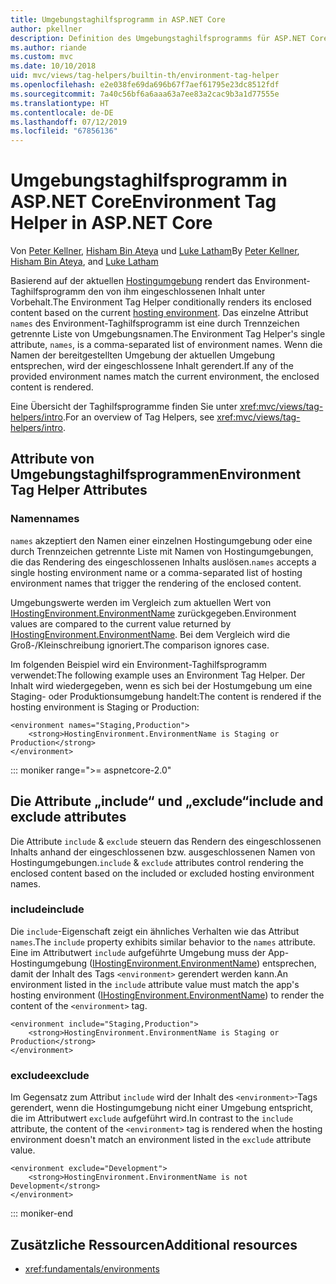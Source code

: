 ```yaml
---
title: Umgebungstaghilfsprogramm in ASP.NET Core
author: pkellner
description: Definition des Umgebungstaghilfsprogramms für ASP.NET Core, einschließlich aller Eigenschaften
ms.author: riande
ms.custom: mvc
ms.date: 10/10/2018
uid: mvc/views/tag-helpers/builtin-th/environment-tag-helper
ms.openlocfilehash: e2e038fe69da696b67f7aef61795e23dc8512fdf
ms.sourcegitcommit: 7a40c56bf6a6aaa63a7ee83a2cac9b3a1d77555e
ms.translationtype: HT
ms.contentlocale: de-DE
ms.lasthandoff: 07/12/2019
ms.locfileid: "67856136"
---
```

# <a name="environment-tag-helper-in-aspnet-core"></a><span data-ttu-id="34581-103">Umgebungstaghilfsprogramm in ASP.NET Core</span><span class="sxs-lookup"><span data-stu-id="34581-103">Environment Tag Helper in ASP.NET Core</span></span>

<span data-ttu-id="34581-104">Von [Peter Kellner](https://peterkellner.net), [Hisham Bin Ateya](https://twitter.com/hishambinateya) und [Luke Latham](https://github.com/guardrex)</span><span class="sxs-lookup"><span data-stu-id="34581-104">By [Peter Kellner](https://peterkellner.net), [Hisham Bin Ateya](https://twitter.com/hishambinateya), and [Luke Latham](https://github.com/guardrex)</span></span>

<span data-ttu-id="34581-105">Basierend auf der aktuellen [Hostingumgebung](xref:fundamentals/environments) rendert das Environment-Taghilfsprogramm den von ihm eingeschlossenen Inhalt unter Vorbehalt.</span><span class="sxs-lookup"><span data-stu-id="34581-105">The Environment Tag Helper conditionally renders its enclosed content based on the current [hosting environment](xref:fundamentals/environments).</span></span> <span data-ttu-id="34581-106">Das einzelne Attribut `names` des Environment-Taghilfsprogramm ist eine durch Trennzeichen getrennte Liste von Umgebungsnamen.</span><span class="sxs-lookup"><span data-stu-id="34581-106">The Environment Tag Helper's single attribute, `names`, is a comma-separated list of environment names.</span></span> <span data-ttu-id="34581-107">Wenn die Namen der bereitgestellten Umgebung der aktuellen Umgebung entsprechen, wird der eingeschlossene Inhalt gerendert.</span><span class="sxs-lookup"><span data-stu-id="34581-107">If any of the provided environment names match the current environment, the enclosed content is rendered.</span></span>

<span data-ttu-id="34581-108">Eine Übersicht der Taghilfsprogramme finden Sie unter <xref:mvc/views/tag-helpers/intro>.</span><span class="sxs-lookup"><span data-stu-id="34581-108">For an overview of Tag Helpers, see <xref:mvc/views/tag-helpers/intro>.</span></span>

## <a name="environment-tag-helper-attributes"></a><span data-ttu-id="34581-109">Attribute von Umgebungstaghilfsprogrammen</span><span class="sxs-lookup"><span data-stu-id="34581-109">Environment Tag Helper Attributes</span></span>

### <a name="names"></a><span data-ttu-id="34581-110">Namen</span><span class="sxs-lookup"><span data-stu-id="34581-110">names</span></span>

<span data-ttu-id="34581-111">`names` akzeptiert den Namen einer einzelnen Hostingumgebung oder eine durch Trennzeichen getrennte Liste mit Namen von Hostingumgebungen, die das Rendering des eingeschlossenen Inhalts auslösen.</span><span class="sxs-lookup"><span data-stu-id="34581-111">`names` accepts a single hosting environment name or a comma-separated list of hosting environment names that trigger the rendering of the enclosed content.</span></span>

<span data-ttu-id="34581-112">Umgebungswerte werden im Vergleich zum aktuellen Wert von [IHostingEnvironment.EnvironmentName](xref:Microsoft.AspNetCore.Hosting.IHostingEnvironment.EnvironmentName*) zurückgegeben.</span><span class="sxs-lookup"><span data-stu-id="34581-112">Environment values are compared to the current value returned by [IHostingEnvironment.EnvironmentName](xref:Microsoft.AspNetCore.Hosting.IHostingEnvironment.EnvironmentName*).</span></span> <span data-ttu-id="34581-113">Bei dem Vergleich wird die Groß-/Kleinschreibung ignoriert.</span><span class="sxs-lookup"><span data-stu-id="34581-113">The comparison ignores case.</span></span>

<span data-ttu-id="34581-114">Im folgenden Beispiel wird ein Environment-Taghilfsprogramm verwendet:</span><span class="sxs-lookup"><span data-stu-id="34581-114">The following example uses an Environment Tag Helper.</span></span> <span data-ttu-id="34581-115">Der Inhalt wird wiedergegeben, wenn es sich bei der Hostumgebung um eine Staging- oder Produktionsumgebung handelt:</span><span class="sxs-lookup"><span data-stu-id="34581-115">The content is rendered if the hosting environment is Staging or Production:</span></span>

```cshtml
<environment names="Staging,Production">
    <strong>HostingEnvironment.EnvironmentName is Staging or Production</strong>
</environment>
```

::: moniker range=">= aspnetcore-2.0"

## <a name="include-and-exclude-attributes"></a><span data-ttu-id="34581-116">Die Attribute „include“ und „exclude“</span><span class="sxs-lookup"><span data-stu-id="34581-116">include and exclude attributes</span></span>

<span data-ttu-id="34581-117">Die Attribute `include` & `exclude` steuern das Rendern des eingeschlossenen Inhalts anhand der eingeschlossenen bzw. ausgeschlossenen Namen von Hostingumgebungen.</span><span class="sxs-lookup"><span data-stu-id="34581-117">`include` & `exclude` attributes control rendering the enclosed content based on the included or excluded hosting environment names.</span></span>

### <a name="include"></a><span data-ttu-id="34581-118">include</span><span class="sxs-lookup"><span data-stu-id="34581-118">include</span></span>

<span data-ttu-id="34581-119">Die `include`-Eigenschaft zeigt ein ähnliches Verhalten wie das Attribut `names`.</span><span class="sxs-lookup"><span data-stu-id="34581-119">The `include` property exhibits similar behavior to the `names` attribute.</span></span> <span data-ttu-id="34581-120">Eine im Attributwert `include` aufgeführte Umgebung muss der App-Hostingumgebung ([IHostingEnvironment.EnvironmentName](xref:Microsoft.AspNetCore.Hosting.IHostingEnvironment.EnvironmentName*)) entsprechen, damit der Inhalt des Tags `<environment>` gerendert werden kann.</span><span class="sxs-lookup"><span data-stu-id="34581-120">An environment listed in the `include` attribute value must match the app's hosting environment ([IHostingEnvironment.EnvironmentName](xref:Microsoft.AspNetCore.Hosting.IHostingEnvironment.EnvironmentName*)) to render the content of the `<environment>` tag.</span></span>

```cshtml
<environment include="Staging,Production">
    <strong>HostingEnvironment.EnvironmentName is Staging or Production</strong>
</environment>
```

### <a name="exclude"></a><span data-ttu-id="34581-121">exclude</span><span class="sxs-lookup"><span data-stu-id="34581-121">exclude</span></span>

<span data-ttu-id="34581-122">Im Gegensatz zum Attribut `include` wird der Inhalt des `<environment>`-Tags gerendert, wenn die Hostingumgebung nicht einer Umgebung entspricht, die im Attributwert `exclude` aufgeführt wird.</span><span class="sxs-lookup"><span data-stu-id="34581-122">In contrast to the `include` attribute, the content of the `<environment>` tag is rendered when the hosting environment doesn't match an environment listed in the `exclude` attribute value.</span></span>

```cshtml
<environment exclude="Development">
    <strong>HostingEnvironment.EnvironmentName is not Development</strong>
</environment>
```

::: moniker-end

## <a name="additional-resources"></a><span data-ttu-id="34581-123">Zusätzliche Ressourcen</span><span class="sxs-lookup"><span data-stu-id="34581-123">Additional resources</span></span>

* <xref:fundamentals/environments>
